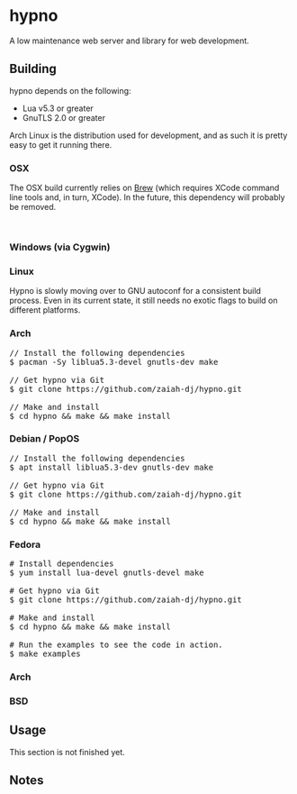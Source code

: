 # hypno

A low maintenance web server and library for web development.


## Building

hypno depends on the following:

- Lua v5.3 or greater
- GnuTLS 2.0 or greater

Arch Linux is the distribution used for development, and as such it
is pretty easy to get it running there.  


### OSX

The OSX build currently relies on <a href="https://brew.sh">Brew</a> 
(which requires XCode command line tools and, in turn, XCode).  In the
future, this dependency will probably be removed.

<pre>

</pre>


### Windows (via Cygwin)


### Linux

Hypno is slowly moving over to GNU autoconf for a consistent build process.
Even in its current state, it still needs no exotic flags to build on
different platforms.

### Arch

<pre>
// Install the following dependencies
$ pacman -Sy liblua5.3-devel gnutls-dev make

// Get hypno via Git
$ git clone https://github.com/zaiah-dj/hypno.git

// Make and install
$ cd hypno && make && make install
</pre>



### Debian / PopOS

<pre>
// Install the following dependencies
$ apt install liblua5.3-dev gnutls-dev make

// Get hypno via Git
$ git clone https://github.com/zaiah-dj/hypno.git

// Make and install
$ cd hypno && make && make install
</pre>


### Fedora

<pre>
# Install dependencies
$ yum install lua-devel gnutls-devel make

# Get hypno via Git
$ git clone https://github.com/zaiah-dj/hypno.git

# Make and install
$ cd hypno && make && make install

# Run the examples to see the code in action.
$ make examples
</pre>

### Arch


### BSD

<!-- ## Using the CLI -->
<!--  -->
<!-- Hypno can create its own application directories like other big frameworks.  It's usage is something like this: -->
<!--  -->
<!-- Flags                 | Function -->
<!-- -----                 | -------- -->
<!-- -c, --create [dir]    | Create a new application directory here. -->
<!-- -e, --eat [url]       | Feed this a certain URL and see how it evaluates. -->
<!-- -l, --list            | List all sites and their statuses. -->
<!-- -a, --at [dir]        | Create a new application directory here. -->
<!-- -n, --name [name]     | Use this as a site name. -->
<!-- -d, --domain [domain] | Use this domain. -->
<!-- -v, --verbose         | Be verbose. -->
<!-- -h, --help            | Show help and quit. -->
<!--  -->
<!-- So, if I want to create a new site that can be served from anywhere, this command would let that happen. -->


## Usage

This section is not finished yet.


<!-- ## Rationale -->
<!--  -->
<!-- Why Build Another Server? -->
<!-- ------------------------- -->
<!-- This was built as a cleaner answer to web frameworks written with Node.js, PHP, Lucee or other popular tools.  I wanted something simple to build which didn't require lots of dependencies.  -->
<!--  -->
<!-- The process of serving sites boils down to:  -->
<!-- - opening a socket -->
<!-- - parsing a message -->
<!-- - generating a response -->
<!-- - sending the message back to the requestor -->
<!-- - closing the socket -->
<!--  -->
<!-- Knowing this, I figured that there must be a better way to go about it than what we have today. -->
<!--  -->
<!--  -->
<!-- Why use Lua? -->
<!-- ------------ -->
<!-- - Lua builds fine on OSX and Linux. -->
<!-- - Packages and extensinons for Lua are available everywhere for a variety of operating systems. -->
<!-- - Lua is interpreted. -->
<!-- - Lua is fast. -->
<!-- - Most union and set primitives are already written (with the exception of sort, extract and map)  -->
<!-- - Pretty easy to bind C to Lua.   -->
<!-- - Pretty easy to embed Lua into C, doing the same with PHP or Python requires a bit more legwork. -->
<!-- - Lua relies heavily on the tables, a single unified data structure that is appealing to beginners and professionals alike. -->
<!--  -->
<!--  -->
<!-- Why not Javascript? -->
<!-- ------------------- -->
<!-- - Javascript has become overly complicated over the years. -->
<!-- - For all of the things the language offers, it still manages not to ship with filesystem or database primitives. -->
<!-- - I have started to like Javascript less and less the longer I spend doing web development. -->
<!-- - Tooling, type safety and optimization all seem to be afterthoughts and only can be implemented through the use of third party libraries.  (There isn't even a real syntax checker outside of the browser.) -->
<!-- - Only one library exists that makes Javascript easy to bind to C (duktape - which is great!) -->



## Notes
